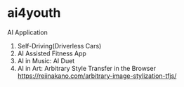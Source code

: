 # ai4youth

AI Application
1. Self-Driving(Driverless Cars)
2. AI Assisted Fitness App
3. AI in Music: AI Duet
4. AI in Art: Arbitrary Style Transfer in the Browser https://reiinakano.com/arbitrary-image-stylization-tfjs/ 
